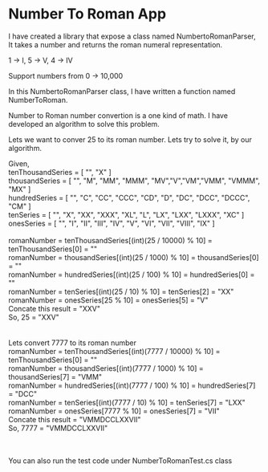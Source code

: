 # Number To Roman App
I have created a library that expose a class named NumbertoRomanParser, It takes a number and returns the roman numeral representation.

1 -> I, 5 -> V, 4 -> IV

Support numbers from 0 -> 10,000


In this NumbertoRomanParser class, I have written a function named NumberToRoman.

Number to Roman number convertion is a one kind of math. I have developed an algorithm to solve this problem. 

Lets we want to conver 25 to its roman number. Lets try to solve it, by our algorithm.

Given,<br/>
tenThousandSeries = [ "", "X" ]<br/>
thousandSeries = [ "", "M", "MM", "MMM", "MV","V","VM","VMM", "VMMM", "MX" ]<br/>
hundredSeries = [ "", "C", "CC", "CCC", "CD", "D", "DC", "DCC", "DCCC", "CM" ]<br/>
tenSeries = [ "", "X", "XX", "XXX", "XL", "L", "LX", "LXX", "LXXX", "XC" ]<br/>
onesSeries = [ "", "I", "II", "III", "IV", "V", "VI", "VII", "VIII", "IX" ]<br/>
<br/>
romanNumber = tenThousandSeries[(int)(25 / 10000) % 10] = tenThousandSeries[0] = ""<br/>
romanNumber = thousandSeries[(int)(25 / 1000) % 10] = thousandSeries[0] = ""<br/>
romanNumber = hundredSeries[(int)(25 / 100) % 10] = hundredSeries[0] = ""<br/>
romanNumber = tenSeries[(int)(25 / 10) % 10] = tenSeries[2] = "XX"<br/>
romanNumber = onesSeries[25 % 10] = onesSeries[5] = "V"<br/>
Concate this result = "XXV"<br/>
So, 25 = "XXV"<br/>
<br/>
<br/>
Lets convert 7777 to its roman number<br/>
romanNumber = tenThousandSeries[(int)(7777 / 10000) % 10] = tenThousandSeries[0] = ""<br/>
romanNumber = thousandSeries[(int)(7777 / 1000) % 10] = thousandSeries[7] = "VMM"<br/>
romanNumber = hundredSeries[(int)(7777 / 100) % 10] = hundredSeries[7] = "DCC"<br/>
romanNumber = tenSeries[(int)(7777 / 10) % 10] = tenSeries[7] = "LXX"<br/>
romanNumber = onesSeries[7777 % 10] = onesSeries[7] = "VII"<br/>
Concate this result = "VMMDCCLXXVII"<br/>
So, 7777 = "VMMDCCLXXVII"<br/>


<br/><br/>
You can also run the test code under NumberToRomanTest.cs class
